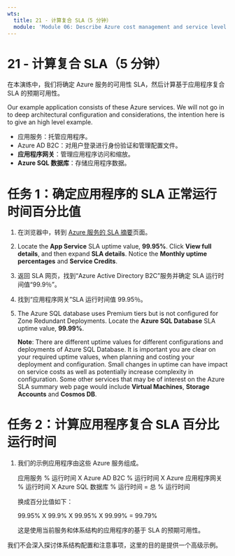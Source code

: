 ```yaml
---
wts:
  title: 21 - 计算复合 SLA（5 分钟）
  module: 'Module 06: Describe Azure cost management and service level agreements'
---
```

# <a name="21---calculate-composite-slas-5-min"></a>21 - 计算复合 SLA（5 分钟）

在本演练中，我们将确定 Azure 服务的可用性 SLA，然后计算基于应用程序复合 SLA 的预期可用性。

Our example application consists of these Azure services. We will not go in to deep architectural configuration and considerations, the intention here is to give an high level example.

+ 应用服务：托管应用程序。
+ Azure AD B2C：对用户登录进行身份验证和管理配置文件。
+ **应用程序网关**：管理应用程序访问和缩放。 
+ **Azure SQL 数据库**：存储应用程序数据。 

# <a name="task-1-determine-the-sla-uptime-percentage-values-for-our-application"></a>任务 1：确定应用程序的 SLA 正常运行时间百分比值

1. 在浏览器中，转到 [Azure 服务的 SLA 摘要](https://azure.microsoft.com/en-us/support/legal/sla/summary/)页面。

2. Locate the <bpt id="p1">**</bpt>App Service<ept id="p1">**</ept> SLA uptime value, <bpt id="p2">**</bpt>99.95%<ept id="p2">**</ept>. Click <bpt id="p1">**</bpt>View full details<ept id="p1">**</ept>, and then expand <bpt id="p2">**</bpt>SLA details<ept id="p2">**</ept>. Notice the <bpt id="p1">**</bpt>Monthly uptime percentages<ept id="p1">**</ept> and <bpt id="p2">**</bpt>Service Credits<ept id="p2">**</ept>.

3. 返回 SLA 网页，找到“Azure Active Directory B2C”服务并确定 SLA 运行时间值“99.9％”。 

4. 找到“应用程序网关”SLA 运行时间值 99.95％。 

5. The Azure SQL database uses Premium tiers but is not configured for Zone Redundant Deployments. Locate the <bpt id="p1">**</bpt>Azure SQL Database<ept id="p1">**</ept> SLA uptime value, <bpt id="p2">**</bpt>99.99%<ept id="p2">**</ept>. 

    <bpt id="p1">**</bpt>Note<ept id="p1">**</ept>: There are different uptime values for different configurations and deployments of Azure SQL Database. It is important you are clear on your required uptime values, when planning and costing your deployment and configuration. Small changes in uptime can have impact on service costs as well as potentially increase complexity in configuration. Some other services that may be of interest on the Azure SLA summary web page would include <bpt id="p1">**</bpt>Virtual Machines<ept id="p1">**</ept>, <bpt id="p2">**</bpt>Storage Accounts<ept id="p2">**</ept> and <bpt id="p3">**</bpt>Cosmos DB<ept id="p3">**</ept>.

# <a name="task-2-calculate-the-application-composite-sla-percentage-uptime"></a>任务 2：计算应用程序复合 SLA 百分比运行时间

1. 我们的示例应用程序由这些 Azure 服务组成。

    应用服务 % 运行时间 X Azure AD B2C % 运行时间 X Azure 应用程序网关 % 运行时间 X Azure SQL 数据库 % 运行时间  =  总 % 运行时间    

    换成百分比值如下：

    99.95% X 99.9% X 99.95% X 99.99%  =  99.79%    

    这是使用当前服务和体系结构的应用程序的基于 SLA 的预期可用性。

我们不会深入探讨体系结构配置和注意事项，这里的目的是提供一个高级示例。
